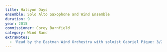 ```yaml
---
title: Halcyon Days
ensemble: Solo Alto Saxophone and Wind Ensemble
duration: 9
year: 2015
commissioner: Corey Barnfield
category: Wind Band
extraNotes:
  - 'Read by the Eastman Wind Orchestra with soloist Gabriel Pique: 3/23/16'
---
```

